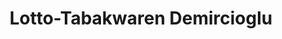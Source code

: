 ---
title: "Lotto-Tabakwaren Demircioglu"
url: /berlin/lotto-tabakwaren-demircioglu/
shop: Kiosk
---